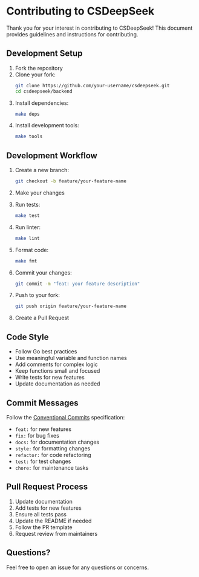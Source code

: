 # Contributing to CSDeepSeek

Thank you for your interest in contributing to CSDeepSeek! This document provides guidelines and instructions for contributing.

## Development Setup

1. Fork the repository
2. Clone your fork:
   ```bash
   git clone https://github.com/your-username/csdeepseek.git
   cd csdeepseek/backend
   ```
3. Install dependencies:
   ```bash
   make deps
   ```
4. Install development tools:
   ```bash
   make tools
   ```

## Development Workflow

1. Create a new branch:
   ```bash
   git checkout -b feature/your-feature-name
   ```

2. Make your changes

3. Run tests:
   ```bash
   make test
   ```

4. Run linter:
   ```bash
   make lint
   ```

5. Format code:
   ```bash
   make fmt
   ```

6. Commit your changes:
   ```bash
   git commit -m "feat: your feature description"
   ```

7. Push to your fork:
   ```bash
   git push origin feature/your-feature-name
   ```

8. Create a Pull Request

## Code Style

- Follow Go best practices
- Use meaningful variable and function names
- Add comments for complex logic
- Keep functions small and focused
- Write tests for new features
- Update documentation as needed

## Commit Messages

Follow the [Conventional Commits](https://www.conventionalcommits.org/) specification:

- `feat:` for new features
- `fix:` for bug fixes
- `docs:` for documentation changes
- `style:` for formatting changes
- `refactor:` for code refactoring
- `test:` for test changes
- `chore:` for maintenance tasks

## Pull Request Process

1. Update documentation
2. Add tests for new features
3. Ensure all tests pass
4. Update the README if needed
5. Follow the PR template
6. Request review from maintainers

## Questions?

Feel free to open an issue for any questions or concerns. 